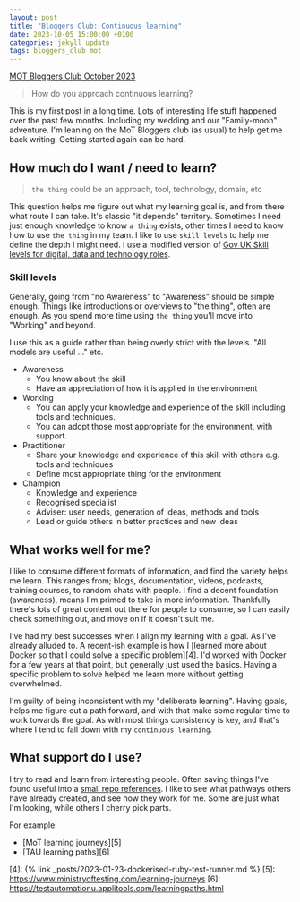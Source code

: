 ```yaml
---
layout: post
title: "Bloggers Club: Continuous learning"
date: 2023-10-05 15:00:00 +0100
categories: jekyll update
tags: bloggers_club mot
---
```

[MOT Bloggers Club October 2023][1]

> How do you approach continuous learning?

This is my first post in a long time. Lots of interesting life stuff happened over the past few months. Including my wedding and our "Family-moon" adventure.
I'm leaning on the MoT Bloggers club (as usual) to help get me back writing. Getting started again can be hard.

## How much do I want / need to learn?
> `the thing` could be an approach, tool, technology, domain, etc

This question helps me figure out what my learning goal is, and from there what route I can take.
It's classic "it depends" territory. Sometimes I need just enough knowledge to know `a thing` exists, other times I need to know how to use `the thing` in my team.
I like to use `skill levels` to help me define the depth I might need. I use a modified version of [Gov UK Skill levels for digital, data and technology roles][2].

### Skill levels
Generally, going from "no Awareness" to "Awareness" should be simple enough. Things like introductions or overviews to "the thing", often are enough.
As you spend more time using `the thing` you'll move into "Working" and beyond.


I use this as a guide rather than being overly strict with the levels. "All models are useful ..." etc.

- Awareness
  - You know about the skill
  - Have an appreciation of how it is applied in the environment
- Working 
  - You can apply your knowledge and experience of the skill including tools and techniques. 
  - You can adopt those most appropriate for the environment, with support.
- Practitioner 
  - Share your knowledge and experience of this skill with others e.g. tools and techniques 
  - Define most appropriate thing for the environment
- Champion 
  - Knowledge and experience 
  - Recognised specialist 
  - Adviser: user needs, generation of ideas, methods and tools 
  - Lead or guide others in better practices and new ideas

## What works well for me?

I like to consume different formats of information, and find the variety helps me learn. This ranges from; blogs, documentation, videos, podcasts, training courses, to random chats with people.
I find a decent foundation (awareness), means I'm primed to take in more information. Thankfully there's lots of great content out there for people to consume, so I can easily check something out, and move on if it doesn't suit me.

I've had my best successes when I align my learning with a goal. As I've already alluded to.
A recent-ish example is how I [learned more about Docker so that I could solve a specific problem][4]. I'd worked with Docker for a few years at that point, but generally just used the basics. 
Having a specific problem to solve helped me learn more without getting overwhelmed. 

I'm guilty of being inconsistent with my "deliberate learning". Having goals, helps me figure out a path forward, and with that make some regular time to work towards the goal.
As with most things consistency is key, and that's where I tend to fall down with my `continuous learning`.

## What support do I use?
I try to read and learn from interesting people. Often saving things I've found useful into a [small repo references][3]. 
I like to see what pathways others have already created, and see how they work for me. Some are just what I'm looking, while others I cherry pick parts.

For example:
- [MoT learning journeys][5]
- [TAU learning paths][6]

[1]: https://club.ministryoftesting.com/t/bloggers-club-share-your-blog-post-october-2023/70896
[2]: https://www.gov.uk/guidance/skill-levels-for-digital-data-and-technology-roles
[3]: https://github.com/flynnbops/references
[4]: {% link _posts/2023-01-23-dockerised-ruby-test-runner.md %}
[5]: https://www.ministryoftesting.com/learning-journeys 
[6]: https://testautomationu.applitools.com/learningpaths.html
